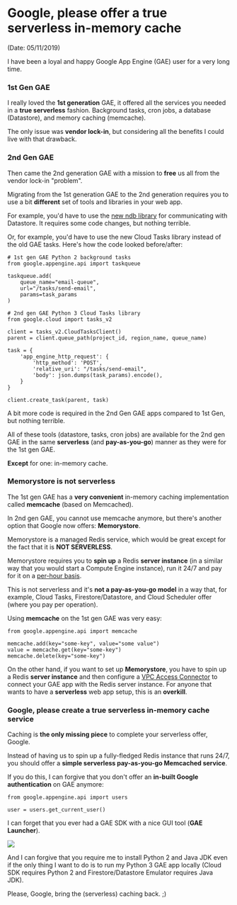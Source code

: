 # Google, please offer a true serverless in-memory cache

(Date: 05/11/2019)

I have been a loyal and happy Google App Engine (GAE) user for a very long time.

### 1st Gen GAE

I really loved the **1st generation** GAE, it offered all the services you needed in a **true serverless** fashion. Background tasks, cron jobs, a database (Datastore), and memory caching (memcache).

The only issue was **vendor lock-in**, but considering all the benefits I could live with that drawback.

### 2nd Gen GAE

Then came the 2nd generation GAE with a mission to **free** us all from the vendor lock-in "problem".

Migrating from the 1st generation GAE to the 2nd generation requires you to use a bit **different** set of tools and libraries in your web app.

For example, you'd have to use the [new ndb library](https://github.com/googleapis/python-ndb) for communicating with Datastore. It requires some code changes, but nothing terrible.

Or, for example, you'd have to use the new Cloud Tasks library instead of the old GAE tasks. Here's how the code looked before/after:

	# 1st gen GAE Python 2 background tasks
	from google.appengine.api import taskqueue
	
	taskqueue.add(
        queue_name="email-queue",
        url="/tasks/send-email",
        params=task_params
    )
    
    # 2nd gen GAE Python 3 Cloud Tasks library
    from google.cloud import tasks_v2
    
    client = tasks_v2.CloudTasksClient()
    parent = client.queue_path(project_id, region_name, queue_name)
    
    task = {
        'app_engine_http_request': {
            'http_method': 'POST',
            'relative_uri': "/tasks/send-email",
            'body': json.dumps(task_params).encode(),
        }
    }

    client.create_task(parent, task)

A bit more code is required in the 2nd Gen GAE apps compared to 1st Gen, but nothing terrible.

All of these tools (datastore, tasks, cron jobs) are available for the 2nd gen GAE in the same **serverless** (and **pay-as-you-go**) manner as they were for the 1st gen GAE.

**Except** for one: in-memory cache.

### Memorystore is not serverless

The 1st gen GAE has a **very convenient** in-memory caching implementation called **memcache** (based on Memcached).

In 2nd gen GAE, you cannot use memcache anymore, but there's another option that Google now offers: **Memorystore**.

Memorystore is a managed Redis service, which would be great except for the fact that it is **NOT SERVERLESS**.

Memorystore requires you to **spin up** a Redis **server instance** (in a similar way that you would start a Compute Engine instance), run it 24/7 and pay for it on a [per-hour basis](https://cloud.google.com/memorystore/pricing).

This is not serverless and it's **not a pay-as-you-go model** in a way that, for example, Cloud Tasks, Firestore/Datastore, and Cloud Scheduler offer (where you pay per operation).

Using **memcache** on the 1st gen GAE was very easy:

	from google.appengine.api import memcache
	
	memcache.add(key="some-key", value="some value")
	value = memcache.get(key="some-key")
	memcache.delete(key="some-key")

On the other hand, if you want to set up **Memorystore**, you have to spin up a Redis **server instance** and then configure a [VPC Access Connector](https://cloud.google.com/vpc/docs/configure-serverless-vpc-access) to connect your GAE app with the Redis server instance. For anyone that wants to have a **serverless** web app setup, this is an **overkill**.

### Google, please create a true serverless in-memory cache service

Caching is **the only missing piece** to complete your serverless offer, Google.

Instead of having us to spin up a fully-fledged Redis instance that runs 24/7, you should offer a **simple serverless pay-as-you-go Memcached service**.

If you do this, I can forgive that you don't offer an **in-built Google authentication** on GAE anymore:

	from google.appengine.api import users
	
	user = users.get_current_user()

I can forget that you ever had a GAE SDK with a nice GUI tool (**GAE Launcher**).

![](https://storage.googleapis.com/smartninja/gae-launcher-1634822733.png)

And I can forgive that you require me to install Python 2 and Java JDK even if the only thing I want to do is to run my Python 3 GAE app locally (Cloud SDK requires Python 2 and Firestore/Datastore Emulator requires Java JDK).

Please, Google, bring the (serverless) caching back. ;)
